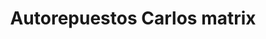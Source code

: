 ---
title: "Autorepuestos Carlos matrix"
url: /barcelona/autorepuestos-carlos-matrix/
shop: Autoteile
---